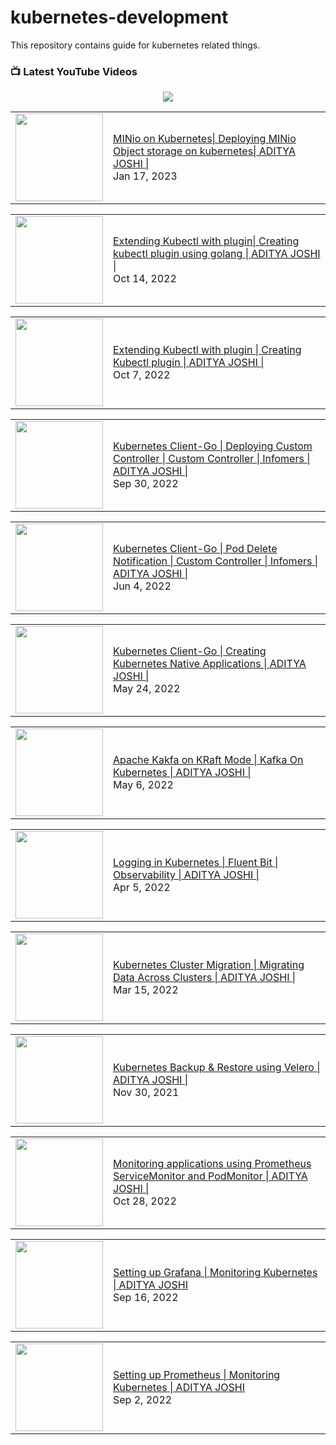 # kubernetes-development

This repository contains guide for kubernetes related things.

### 📺 Latest YouTube Videos

<div align="center">

[<img src="https://img.shields.io/badge/-Subscribe-red?style=for-the-badge&logo=youtube&logoColor=white"/>](https://www.youtube.com/channel/UCL0SMt31uGzKqbKCQ7Zprxg?sub_confirmation=1)

</div>
<!-- YOUTUBE_KUBERNETES-PLAYLIST:START --><table><tr><td><a href="https://www.youtube.com/watch?v=6BlY8Zr8-Cc"><img width="140px" src="https://i.ytimg.com/vi/6BlY8Zr8-Cc/mqdefault.jpg"></a></td>
<td><a href="https://www.youtube.com/watch?v=6BlY8Zr8-Cc">MINio on Kubernetes| Deploying MINio Object storage on kubernetes| ADITYA JOSHI |</a><br/>Jan 17, 2023</td></tr></table>
<table><tr><td><a href="https://www.youtube.com/watch?v=2epdFWbiE_c"><img width="140px" src="https://i.ytimg.com/vi/2epdFWbiE_c/mqdefault.jpg"></a></td>
<td><a href="https://www.youtube.com/watch?v=2epdFWbiE_c">Extending Kubectl with plugin| Creating kubectl plugin using golang | ADITYA JOSHI |</a><br/>Oct 14, 2022</td></tr></table>
<table><tr><td><a href="https://www.youtube.com/watch?v=QO7TRRPc1AY"><img width="140px" src="https://i.ytimg.com/vi/QO7TRRPc1AY/mqdefault.jpg"></a></td>
<td><a href="https://www.youtube.com/watch?v=QO7TRRPc1AY">Extending Kubectl with plugin | Creating Kubectl plugin | ADITYA JOSHI |</a><br/>Oct 7, 2022</td></tr></table>
<table><tr><td><a href="https://www.youtube.com/watch?v=tEVGTGS_jQE"><img width="140px" src="https://i.ytimg.com/vi/tEVGTGS_jQE/mqdefault.jpg"></a></td>
<td><a href="https://www.youtube.com/watch?v=tEVGTGS_jQE">Kubernetes Client-Go | Deploying Custom Controller | Custom Controller | Infomers | ADITYA JOSHI |</a><br/>Sep 30, 2022</td></tr></table>
<table><tr><td><a href="https://www.youtube.com/watch?v=5dcxM8TnKJc"><img width="140px" src="https://i.ytimg.com/vi/5dcxM8TnKJc/mqdefault.jpg"></a></td>
<td><a href="https://www.youtube.com/watch?v=5dcxM8TnKJc">Kubernetes Client-Go | Pod Delete Notification | Custom Controller | Infomers | ADITYA JOSHI |</a><br/>Jun 4, 2022</td></tr></table>
<table><tr><td><a href="https://www.youtube.com/watch?v=tQvpZSWYt8E"><img width="140px" src="https://i.ytimg.com/vi/tQvpZSWYt8E/mqdefault.jpg"></a></td>
<td><a href="https://www.youtube.com/watch?v=tQvpZSWYt8E">Kubernetes Client-Go | Creating Kubernetes Native Applications | ADITYA JOSHI |</a><br/>May 24, 2022</td></tr></table>
<table><tr><td><a href="https://www.youtube.com/watch?v=yvThxgOLXxE"><img width="140px" src="https://i.ytimg.com/vi/yvThxgOLXxE/mqdefault.jpg"></a></td>
<td><a href="https://www.youtube.com/watch?v=yvThxgOLXxE">Apache Kakfa on KRaft Mode | Kafka On Kubernetes | ADITYA JOSHI |</a><br/>May 6, 2022</td></tr></table>
<table><tr><td><a href="https://www.youtube.com/watch?v=33VEu9Kqvno"><img width="140px" src="https://i.ytimg.com/vi/33VEu9Kqvno/mqdefault.jpg"></a></td>
<td><a href="https://www.youtube.com/watch?v=33VEu9Kqvno">Logging in Kubernetes | Fluent Bit | Observability | ADITYA JOSHI |</a><br/>Apr 5, 2022</td></tr></table>
<table><tr><td><a href="https://www.youtube.com/watch?v=QWIk1UdIh5c"><img width="140px" src="https://i.ytimg.com/vi/QWIk1UdIh5c/mqdefault.jpg"></a></td>
<td><a href="https://www.youtube.com/watch?v=QWIk1UdIh5c">Kubernetes Cluster Migration | Migrating Data Across Clusters | ADITYA JOSHI |</a><br/>Mar 15, 2022</td></tr></table>
<table><tr><td><a href="https://www.youtube.com/watch?v=_y0yGAbLknU"><img width="140px" src="https://i.ytimg.com/vi/_y0yGAbLknU/mqdefault.jpg"></a></td>
<td><a href="https://www.youtube.com/watch?v=_y0yGAbLknU">Kubernetes Backup &amp; Restore using Velero | ADITYA JOSHI |</a><br/>Nov 30, 2021</td></tr></table>
<!-- YOUTUBE_KUBERNETES-PLAYLIST:END -->
<!-- YOUTUBE_MONITORING-PLAYLIST:START --><table><tr><td><a href="https://www.youtube.com/watch?v=oqqjRHcgVeQ"><img width="140px" src="https://i.ytimg.com/vi/oqqjRHcgVeQ/mqdefault.jpg"></a></td>
<td><a href="https://www.youtube.com/watch?v=oqqjRHcgVeQ">Monitoring applications using Prometheus ServiceMonitor and PodMonitor | ADITYA JOSHI |</a><br/>Oct 28, 2022</td></tr></table>
<table><tr><td><a href="https://www.youtube.com/watch?v=-kaRDFvOfxQ"><img width="140px" src="https://i.ytimg.com/vi/-kaRDFvOfxQ/mqdefault.jpg"></a></td>
<td><a href="https://www.youtube.com/watch?v=-kaRDFvOfxQ">Setting up Grafana | Monitoring Kubernetes | ADITYA JOSHI</a><br/>Sep 16, 2022</td></tr></table>
<table><tr><td><a href="https://www.youtube.com/watch?v=EaUWZJJ187E"><img width="140px" src="https://i.ytimg.com/vi/EaUWZJJ187E/mqdefault.jpg"></a></td>
<td><a href="https://www.youtube.com/watch?v=EaUWZJJ187E">Setting up Prometheus | Monitoring Kubernetes | ADITYA JOSHI</a><br/>Sep 2, 2022</td></tr></table>
<!-- YOUTUBE_MONITORING-PLAYLIST:END -->


